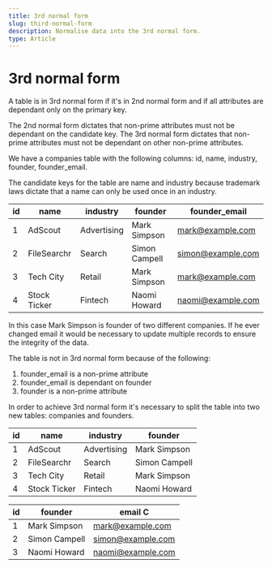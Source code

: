 ```yaml
---
title: 3rd normal form
slug: third-normal-form
description: Normalise data into the 3rd normal form.
type: Article
---
```


# 3rd normal form

A table is in 3rd normal form if it's in 2nd normal form and if all attributes are dependant only on the primary key.

The 2nd normal form dictates that non-prime attributes must not be dependant on the candidate key. The 3rd normal form dictates that non-prime attributes must not be dependant on other non-prime attributes.

We have a companies table with the following columns: id, name, industry, founder, founder_email.

The candidate keys for the table are name and industry because trademark laws dictate that a name can only be used once in an industry.

| id  | name         | industry    | founder       | founder_email     |
| --- | ------------ | ----------- | ------------- | ----------------- |
| 1   | AdScout      | Advertising | Mark Simpson  | mark@example.com  |
| 2   | FileSearchr  | Search      | Simon Campell | simon@example.com |
| 3   | Tech City    | Retail      | Mark Simpson  | mark@example.com  |
| 4   | Stock Ticker | Fintech     | Naomi Howard  | naomi@example.com |

In this case Mark Simpson is founder of two different companies. If he ever changed email it would be necessary to update multiple records to ensure the integrity of the data.

The table is not in 3rd normal form because of the following:

1. founder_email is a non-prime attribute
2. founder_email is dependant on founder
3. founder is a non-prime attribute

In order to achieve 3rd normal form it's necessary to split the table into two new tables: companies and founders.

| id  | name         | industry    | founder       |
| --- | ------------ | ----------- | ------------- |
| 1   | AdScout      | Advertising | Mark Simpson  |
| 2   | FileSearchr  | Search      | Simon Campell |
| 3   | Tech City    | Retail      | Mark Simpson  |
| 4   | Stock Ticker | Fintech     | Naomi Howard  |

| id  | founder       | email C           |
| --- | ------------- | ----------------- |
| 1   | Mark Simpson  | mark@example.com  |
| 2   | Simon Campell | simon@example.com |
| 3   | Naomi Howard  | naomi@example.com |
